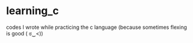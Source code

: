 # learning_c
codes I wrote while practicing the c language
(because sometimes flexing is good ( ಠ‿<))
